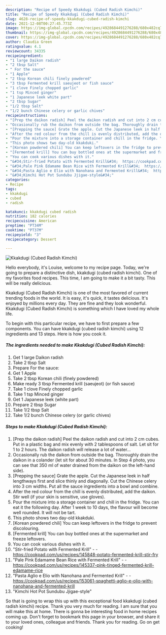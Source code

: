 ```yaml
---
description: "Recipe of Speedy Kkakdugi (Cubed Radish Kimchi)"
title: "Recipe of Speedy Kkakdugi (Cubed Radish Kimchi)"
slug: 4628-recipe-of-speedy-kkakdugi-cubed-radish-kimchi
date: 2021-12-08T00:27:45.773Z
image: https://img-global.cpcdn.com/recipes/4928684491276288/680x482cq70/kkakdugi-cubed-radish-kimchi-recipe-main-photo.jpg
thumbnail: https://img-global.cpcdn.com/recipes/4928684491276288/680x482cq70/kkakdugi-cubed-radish-kimchi-recipe-main-photo.jpg
cover: https://img-global.cpcdn.com/recipes/4928684491276288/680x482cq70/kkakdugi-cubed-radish-kimchi-recipe-main-photo.jpg
author: Claudia Green
ratingvalue: 4.1
reviewcount: 34335
recipeingredient:
- "1 large Daikon radish"
- "2 tbsp Salt"
- " For the sauce"
- "1 Apple"
- "2 tbsp Korean chili finely powdered"
- "3 tbsp Fermented krill saeujeot or fish sauce"
- "1 clove Finely chopped garlic"
- "1 tsp Minced ginger"
- "1 Japanese leek white part"
- "2 tbsp Sugar"
- "1/2 tbsp Salt"
- "1/2 bunch Chinese celery or garlic chives"
recipeinstructions:
- "[Prep the daikon radish] Peel the daikon radish and cut into 2 cm cubes. Put in a plastic bag and mix evenly with 2 tablespoons of salt. Let sit for 1 to 2 hours. The daikon radish will release a lot of water..."
- "Occasionally rub the daikon from outside the bag. Thoroughly drain the daikon in a colander (let sit for about 30 minutes. In Step 4 photo, you can see that 350 ml of water drained from the daikon on the left-hand side)."
- "[Prepping the sauce] Grate the apple. Cut the Japanese leek in half lengthways first and slice thinly and diagonally. Cut the Chinese celery into 3 cm widths. Put all the sauce ingredients into a bowl and combine."
- "After the red colour from the chill is evenly distributed, add the daikon. Stir well (if your skin is sensitive, use gloves)."
- "Pour the mixture into a storage container and chill in the fridge. You can eat it the following day. After 1 week to 10 days, the flavour will become well rounded. It will not be tart."
- "This photo shows two day-old kkakduki."
- "[Korean powdered chili] You can keep leftovers in the fridge to prevent discolouring."
- "[Fermented krill] You can buy bottled ones at the supermarket and freeze leftovers."
- "You can cook various dishes with it."
- "&#34;Stir-fried Potato with Fermented Krill&#34;  https://cookpad.com/us/recipes/145848-potato-fermented-krill-stir-fry"
- "&#34;Pale Pink Edamame Bean Rice with Fermented Krill&#34;  https://cookpad.com/us/recipes/145337-pink-tinged-fermented-krill-edamame-rice"
- "&#34;Pasta Aglio e Elio with Nanohana and Fermented Krill&#34;  https://cookpad.com/us/recipes/153061-spaghetti-aglio-e-olio-with-nanohana-and-fermented-krill"
- "&#34;Kimchi Hot Pot Sundubu Jjigae-style&#34;"
categories:
- Recipe
tags:
- kkakdugi
- cubed
- radish

katakunci: kkakdugi cubed radish 
nutrition: 182 calories
recipecuisine: American
preptime: "PT34M"
cooktime: "PT37M"
recipeyield: "3"
recipecategory: Dessert

---
```



![Kkakdugi (Cubed Radish Kimchi)](https://img-global.cpcdn.com/recipes/4928684491276288/680x482cq70/kkakdugi-cubed-radish-kimchi-recipe-main-photo.jpg)

Hello everybody, it's Louise, welcome to my recipe page. Today, we're going to prepare a distinctive dish, kkakdugi (cubed radish kimchi). One of my favorites food recipes. This time, I am going to make it a bit tasty. This will be really delicious.

Kkakdugi (Cubed Radish Kimchi) is one of the most favored of current trending foods in the world. It is easy, it's quick, it tastes delicious. It's enjoyed by millions every day. They are fine and they look wonderful. Kkakdugi (Cubed Radish Kimchi) is something which I have loved my whole life.




To begin with this particular recipe, we have to first prepare a few components. You can have kkakdugi (cubed radish kimchi) using 12 ingredients and 13 steps. Here is how you cook it.

<!--inarticleads1-->

##### The ingredients needed to make Kkakdugi (Cubed Radish Kimchi):

1. Get 1 large Daikon radish
1. Take 2 tbsp Salt
1. Prepare  For the sauce:
1. Get 1 Apple
1. Take 2 tbsp Korean chili (finely powdered)
1. Make ready 3 tbsp Fermented krill (saeujeot) (or fish sauce)
1. Take 1 clove Finely chopped garlic
1. Take 1 tsp Minced ginger
1. Get 1 Japanese leek (white part)
1. Prepare 2 tbsp Sugar
1. Take 1/2 tbsp Salt
1. Take 1/2 bunch Chinese celery (or garlic chives)




<!--inarticleads2-->

##### Steps to make Kkakdugi (Cubed Radish Kimchi):

1. [Prep the daikon radish] Peel the daikon radish and cut into 2 cm cubes. Put in a plastic bag and mix evenly with 2 tablespoons of salt. Let sit for 1 to 2 hours. The daikon radish will release a lot of water...
1. Occasionally rub the daikon from outside the bag. Thoroughly drain the daikon in a colander (let sit for about 30 minutes. In Step 4 photo, you can see that 350 ml of water drained from the daikon on the left-hand side).
1. [Prepping the sauce] Grate the apple. Cut the Japanese leek in half lengthways first and slice thinly and diagonally. Cut the Chinese celery into 3 cm widths. Put all the sauce ingredients into a bowl and combine.
1. After the red colour from the chill is evenly distributed, add the daikon. Stir well (if your skin is sensitive, use gloves).
1. Pour the mixture into a storage container and chill in the fridge. You can eat it the following day. After 1 week to 10 days, the flavour will become well rounded. It will not be tart.
1. This photo shows two day-old kkakduki.
1. [Korean powdered chili] You can keep leftovers in the fridge to prevent discolouring.
1. [Fermented krill] You can buy bottled ones at the supermarket and freeze leftovers.
1. You can cook various dishes with it.
1. &#34;Stir-fried Potato with Fermented Krill&#34; -  - https://cookpad.com/us/recipes/145848-potato-fermented-krill-stir-fry
1. &#34;Pale Pink Edamame Bean Rice with Fermented Krill&#34; -  - https://cookpad.com/us/recipes/145337-pink-tinged-fermented-krill-edamame-rice
1. &#34;Pasta Aglio e Elio with Nanohana and Fermented Krill&#34; -  - https://cookpad.com/us/recipes/153061-spaghetti-aglio-e-olio-with-nanohana-and-fermented-krill
1. &#34;Kimchi Hot Pot Sundubu Jjigae-style&#34;




So that is going to wrap this up with this exceptional food kkakdugi (cubed radish kimchi) recipe. Thank you very much for reading. I am sure that you will make this at home. There is gonna be interesting food in home recipes coming up. Don't forget to bookmark this page in your browser, and share it to your loved ones, colleague and friends. Thank you for reading. Go on get cooking!
